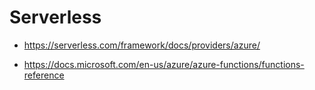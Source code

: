 # Serverless 

- https://serverless.com/framework/docs/providers/azure/

- https://docs.microsoft.com/en-us/azure/azure-functions/functions-reference